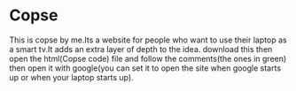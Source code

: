 # Copse
This is copse by me.Its a website  for people who want to use their laptop as a smart tv.It adds an extra layer of depth to the idea.
download this then open the html(Copse code) file and follow the comments(the ones in green) then open it with google(you can set it to open the site when google starts up or when your laptop starts up).

